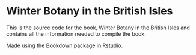 # Winter Botany in the British Isles

This is the source code for the book, Winter Botany in the British Isles and contains all the information needed to compile the book.

Made using the Bookdown package in Rstudio.